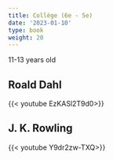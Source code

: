 ```yaml
---
title: Collège (6e - 5e)
date: '2023-01-10'
type: book
weight: 20
---
```


11-13 years old

<!--more-->

## Roald Dahl

{{< youtube EzKASl2T9d0>}}

## J. K. Rowling

{{< youtube Y9dr2zw-TXQ>}}